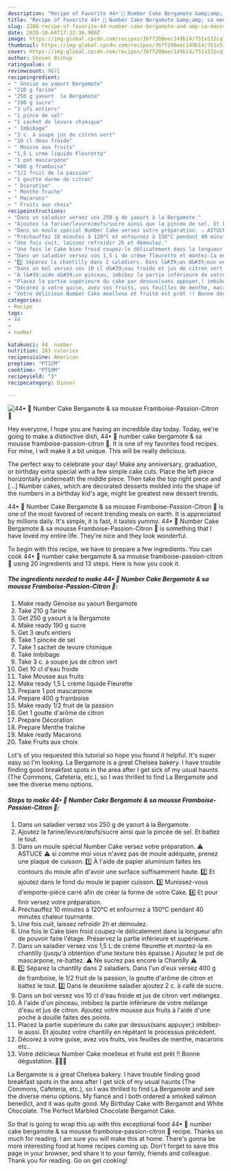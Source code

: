 ```yaml
---
description: "Recipe of Favorite 44• 🎂 Number Cake Bergamote &amp;amp; sa mousse Framboise-Passion-Citron 🍰"
title: "Recipe of Favorite 44• 🎂 Number Cake Bergamote &amp;amp; sa mousse Framboise-Passion-Citron 🍰"
slug: 2288-recipe-of-favorite-44-number-cake-bergamote-and-amp-sa-mousse-framboise-passion-citron
date: 2020-10-04T17:32:36.900Z
image: https://img-global.cpcdn.com/recipes/36ff208eec149b14/751x532cq70/44•-🎂-number-cake-bergamote-sa-mousse-framboise-passion-citron-🍰-photo-principale-de-la-recette.jpg
thumbnail: https://img-global.cpcdn.com/recipes/36ff208eec149b14/751x532cq70/44•-🎂-number-cake-bergamote-sa-mousse-framboise-passion-citron-🍰-photo-principale-de-la-recette.jpg
cover: https://img-global.cpcdn.com/recipes/36ff208eec149b14/751x532cq70/44•-🎂-number-cake-bergamote-sa-mousse-framboise-passion-citron-🍰-photo-principale-de-la-recette.jpg
author: Steven Bishop
ratingvalue: 4
reviewcount: 9671
recipeingredient:
- " Gnoise au yaourt Bergamote"
- "210 g farine"
- "250 g yaourt  la Bergamote"
- "190 g sucre"
- "3 ufs entiers"
- "1 pince de sel"
- "1 sachet de levure chimique"
- " Imbibage"
- "3 c. à soupe jus de citron vert"
- "10 cl deau froide"
- " Mousse aux fruits"
- "1,5 L crme liquide Fleurette"
- "1 pot mascarpone"
- "400 g framboise"
- "1/2 fruit de la passion"
- "1 goutte darme de citron"
- " Dcoration"
- " Menthe frache"
- " Macarons"
- " Fruits aux choix"
recipeinstructions:
- "Dans un saladier versez vos 250 g de yaourt à la Bergamote."
- "Ajoutez la farine/levure/œufs/sucre ainsi que la pincée de sel. Et battez le tout."
- "Dans un moule spécial Number Cake versez votre préparation. ⚠️ ASTUCE ⚠️ si comme moi vous n&#39;avez pas de moule adéquate, prenez une plaque de cuisson. 1️⃣ À l&#39;aide de papier aluminium faites les contours du moule afin d&#39;avoir une surface suffisamment haute. 2️⃣ Et ajoutez dans le fond du moule le papier cuisson. 3️⃣ Munissez-vous d&#39;emporte-pièce carré afin de créer la forme de votre Cake. 4️⃣ Et pour finir versez votre préparation."
- "Préchauffez 10 minutes à 120°C et enfournez à 150°C pendant 40 minutes chaleur tournante."
- "Une fois cuit, laissez refroidir 2h et démoulez."
- "Une fois le Cake bien froid coupez-le délicatement dans la longueur afin de pouvoir faire l&#39;étage. Préservez la partie inférieure et supérieure."
- "Dans un saladier versez vos 1,5 L de crème fleurette et montez-la en chantilly (jusqu&#39;à obtention d&#39;une texture très épaisse.) Ajoutez le pot de mascarpone, re-battez. ⚠️ Ne sucrez pas encore la Chantilly ⚠️"
- "1️⃣ Séparez la chantilly dans 2 saladiers. Dans l&#39;un d&#39;eux versez 400 g de framboise, le 1/2 fruit de la passion, la goutte d&#39;arôme de citron et battez le tout. 2️⃣ Dans le deuxième saladier ajoutez 2 c. à café de sucre."
- "Dans un bol versez vos 10 cl d&#39;eau froide et jus de citron vert mélangez."
- "À l&#39;aide d&#39;un pinceau, imbibez la partie inférieure de votre mélange d&#39;eau et jus de citron. Ajoutez votre mousse aux fruits à l&#39;aide d&#39;une poche à douille faites des points."
- "Placez la partie supérieure du cake par dessus(sans appuyer,) imbibez-le aussi. Et ajoutez votre chantilly en répétant le processus précédent."
- "Décorez à votre guise, avez vos fruits, vos feuilles de menthe, macarons etc.."
- "Votre délicieux Number Cake moelleux et fruité est prêt !! Bonne dégustation. 🎂👍🏽"
categories:
- Recipe
tags:
- 44
- 
- number

katakunci: 44  number 
nutrition: 183 calories
recipecuisine: American
preptime: "PT32M"
cooktime: "PT59M"
recipeyield: "3"
recipecategory: Dinner

---
```



![44• 🎂 Number Cake Bergamote &amp; sa mousse Framboise-Passion-Citron 🍰](https://img-global.cpcdn.com/recipes/36ff208eec149b14/751x532cq70/44•-🎂-number-cake-bergamote-sa-mousse-framboise-passion-citron-🍰-photo-principale-de-la-recette.jpg)

Hey everyone, I hope you are having an incredible day today. Today, we're going to make a distinctive dish, 44• 🎂 number cake bergamote &amp; sa mousse framboise-passion-citron 🍰. It is one of my favorites food recipes. For mine, I will make it a bit unique. This will be really delicious.

The perfect way to celebrate your day! Make any anniversary, graduation, or birthday extra special with a few simple cake cuts. Place the left piece horizontally underneath the middle piece. Then take the top right piece and […] Number cakes, which are decorated desserts molded into the shape of the numbers in a birthday kid&#39;s age, might be greatest new dessert trends.

44• 🎂 Number Cake Bergamote &amp; sa mousse Framboise-Passion-Citron 🍰 is one of the most favored of recent trending meals on earth. It is appreciated by millions daily. It's simple, it is fast, it tastes yummy. 44• 🎂 Number Cake Bergamote &amp; sa mousse Framboise-Passion-Citron 🍰 is something that I have loved my entire life. They're nice and they look wonderful.


To begin with this recipe, we have to prepare a few ingredients. You can cook 44• 🎂 number cake bergamote &amp; sa mousse framboise-passion-citron 🍰 using 20 ingredients and 13 steps. Here is how you cook it.

<!--inarticleads1-->

##### The ingredients needed to make 44• 🎂 Number Cake Bergamote &amp; sa mousse Framboise-Passion-Citron 🍰:

1. Make ready  Génoise au yaourt Bergamote
1. Take 210 g farine
1. Get 250 g yaourt à la Bergamote
1. Make ready 190 g sucre
1. Get 3 œufs entiers
1. Take 1 pincée de sel
1. Take 1 sachet de levure chimique
1. Take  Imbibage
1. Take 3 c. à soupe jus de citron vert
1. Get 10 cl d&#39;eau froide
1. Take  Mousse aux fruits
1. Make ready 1,5 L crème liquide Fleurette
1. Prepare 1 pot mascarpone
1. Prepare 400 g framboise
1. Make ready 1/2 fruit de la passion
1. Get 1 goutte d&#39;arôme de citron
1. Prepare  Décoration
1. Prepare  Menthe fraîche
1. Make ready  Macarons
1. Take  Fruits aux choix


Lot&#39;s of you requested this tutorial so hope you found it helpful. It&#39;s super easy so I&#39;m looking. La Bergamote is a great Chelsea bakery. I have trouble finding good breakfast spots in the area after I get sick of my usual haunts (The Commons, Cafeteria, etc.), so I was thrilled to find La Bergamote and see the diverse menu options. 

<!--inarticleads2-->

##### Steps to make 44• 🎂 Number Cake Bergamote &amp; sa mousse Framboise-Passion-Citron 🍰:

1. Dans un saladier versez vos 250 g de yaourt à la Bergamote.
1. Ajoutez la farine/levure/œufs/sucre ainsi que la pincée de sel. Et battez le tout.
1. Dans un moule spécial Number Cake versez votre préparation. ⚠️ ASTUCE ⚠️ si comme moi vous n&#39;avez pas de moule adéquate, prenez une plaque de cuisson. 1️⃣ À l&#39;aide de papier aluminium faites les contours du moule afin d&#39;avoir une surface suffisamment haute. 2️⃣ Et ajoutez dans le fond du moule le papier cuisson. 3️⃣ Munissez-vous d&#39;emporte-pièce carré afin de créer la forme de votre Cake. 4️⃣ Et pour finir versez votre préparation.
1. Préchauffez 10 minutes à 120°C et enfournez à 150°C pendant 40 minutes chaleur tournante.
1. Une fois cuit, laissez refroidir 2h et démoulez.
1. Une fois le Cake bien froid coupez-le délicatement dans la longueur afin de pouvoir faire l&#39;étage. Préservez la partie inférieure et supérieure.
1. Dans un saladier versez vos 1,5 L de crème fleurette et montez-la en chantilly (jusqu&#39;à obtention d&#39;une texture très épaisse.) Ajoutez le pot de mascarpone, re-battez. ⚠️ Ne sucrez pas encore la Chantilly ⚠️
1. 1️⃣ Séparez la chantilly dans 2 saladiers. Dans l&#39;un d&#39;eux versez 400 g de framboise, le 1/2 fruit de la passion, la goutte d&#39;arôme de citron et battez le tout. 2️⃣ Dans le deuxième saladier ajoutez 2 c. à café de sucre.
1. Dans un bol versez vos 10 cl d&#39;eau froide et jus de citron vert mélangez.
1. À l&#39;aide d&#39;un pinceau, imbibez la partie inférieure de votre mélange d&#39;eau et jus de citron. Ajoutez votre mousse aux fruits à l&#39;aide d&#39;une poche à douille faites des points.
1. Placez la partie supérieure du cake par dessus(sans appuyer,) imbibez-le aussi. Et ajoutez votre chantilly en répétant le processus précédent.
1. Décorez à votre guise, avez vos fruits, vos feuilles de menthe, macarons etc..
1. Votre délicieux Number Cake moelleux et fruité est prêt !! Bonne dégustation. 🎂👍🏽


La Bergamote is a great Chelsea bakery. I have trouble finding good breakfast spots in the area after I get sick of my usual haunts (The Commons, Cafeteria, etc.), so I was thrilled to find La Bergamote and see the diverse menu options. My fiancé and I both ordered a smoked salmon benedict, and it was quite good. My Birthday Cake with Bergamot and White Chocolate. The Perfect Marbled Chocolate Bergamot Cake. 

So that is going to wrap this up with this exceptional food 44• 🎂 number cake bergamote &amp; sa mousse framboise-passion-citron 🍰 recipe. Thanks so much for reading. I am sure you will make this at home. There's gonna be more interesting food at home recipes coming up. Don't forget to save this page in your browser, and share it to your family, friends and colleague. Thank you for reading. Go on get cooking!
